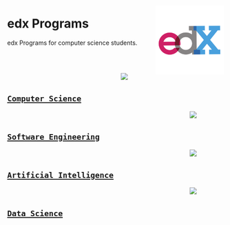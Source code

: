 <a href="https://edx.org/"><img align="right" width="160" src="/logos/edx.png"></img></a>

# edx Programs
edx Programs for computer science students.

<br><br>

<a href="/edx-programs/computer-science/README.md"><img align="right" width="80" src="https://github.com/cs-MohamedAyman/cs-MohamedAyman/blob/master/repos-logos/computer-science-department.png"></img></a>
<br>

## [`Computer Science`](/edx-programs/computer-science/README.md)

<a href="/edx-programs/software-engineering/README.md"><img align="right" width="80" src="https://github.com/cs-MohamedAyman/cs-MohamedAyman/blob/master/repos-logos/software-engineering-department.png"></img></a>
<br>

## [`Software Engineering`](/edx-programs/software-engineering/README.md)

<a href="/edx-programs/artificial-intelligence/README.md"><img align="right" width="80" src="https://github.com/cs-MohamedAyman/cs-MohamedAyman/blob/master/repos-logos/artificial-intelligence-department.png"></img></a>
<br>

## [`Artificial Intelligence`](/edx-programs/artificial-intelligence/README.md)

<a href="/edx-programs/data-science/README.md"><img align="right" width="80" src="https://github.com/cs-MohamedAyman/cs-MohamedAyman/blob/master/repos-logos/data-science-department.png"></img></a>
<br>

## [`Data Science`](/edx-programs/data-science/README.md)
